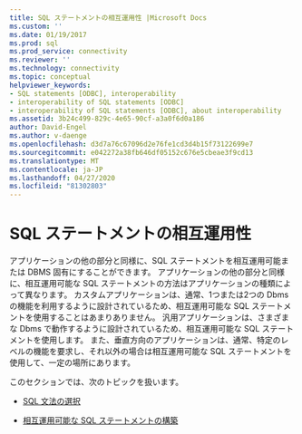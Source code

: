 ```yaml
---
title: SQL ステートメントの相互運用性 |Microsoft Docs
ms.custom: ''
ms.date: 01/19/2017
ms.prod: sql
ms.prod_service: connectivity
ms.reviewer: ''
ms.technology: connectivity
ms.topic: conceptual
helpviewer_keywords:
- SQL statements [ODBC], interoperability
- interoperability of SQL statements [ODBC]
- interoperability of SQL statements [ODBC], about interoperability
ms.assetid: 3b24c499-829c-4e65-90cf-a3a0f6d0a186
author: David-Engel
ms.author: v-daenge
ms.openlocfilehash: d3d7a76c67096d2e76fe1cd3d4b15f73122699e7
ms.sourcegitcommit: e042272a38fb646df05152c676e5cbeae3f9cd13
ms.translationtype: MT
ms.contentlocale: ja-JP
ms.lasthandoff: 04/27/2020
ms.locfileid: "81302803"
---
```

# <a name="interoperability-of-sql-statements"></a>SQL ステートメントの相互運用性
アプリケーションの他の部分と同様に、SQL ステートメントを相互運用可能または DBMS 固有にすることができます。 アプリケーションの他の部分と同様に、相互運用可能な SQL ステートメントの方法はアプリケーションの種類によって異なります。 カスタムアプリケーションは、通常、1つまたは2つの Dbms の機能を利用するように設計されているため、相互運用可能な SQL ステートメントを使用することはあまりありません。 汎用アプリケーションは、さまざまな Dbms で動作するように設計されているため、相互運用可能な SQL ステートメントを使用します。 また、垂直方向のアプリケーションは、通常、特定のレベルの機能を要求し、それ以外の場合は相互運用可能な SQL ステートメントを使用して、一定の場所にあります。  
  
 このセクションでは、次のトピックを扱います。  
  
-   [SQL 文法の選択](../../../odbc/reference/develop-app/choosing-an-sql-grammar.md)  
  
-   [相互運用可能な SQL ステートメントの構築](../../../odbc/reference/develop-app/constructing-interoperable-sql-statements.md)
